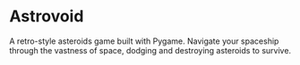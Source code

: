 # Astrovoid
A retro-style asteroids game built with Pygame. Navigate your spaceship through the vastness of space, dodging and destroying asteroids to survive.
